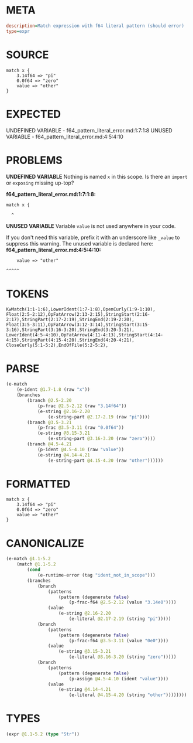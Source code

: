 # META
~~~ini
description=Match expression with f64 literal pattern (should error)
type=expr
~~~
# SOURCE
~~~roc
match x {
    3.14f64 => "pi"
    0.0f64 => "zero"
    value => "other"
}
~~~
# EXPECTED
UNDEFINED VARIABLE - f64_pattern_literal_error.md:1:7:1:8
UNUSED VARIABLE - f64_pattern_literal_error.md:4:5:4:10
# PROBLEMS
**UNDEFINED VARIABLE**
Nothing is named `x` in this scope.
Is there an `import` or `exposing` missing up-top?

**f64_pattern_literal_error.md:1:7:1:8:**
```roc
match x {
```
      ^


**UNUSED VARIABLE**
Variable `value` is not used anywhere in your code.

If you don't need this variable, prefix it with an underscore like `_value` to suppress this warning.
The unused variable is declared here:
**f64_pattern_literal_error.md:4:5:4:10:**
```roc
    value => "other"
```
    ^^^^^


# TOKENS
~~~zig
KwMatch(1:1-1:6),LowerIdent(1:7-1:8),OpenCurly(1:9-1:10),
Float(2:5-2:12),OpFatArrow(2:13-2:15),StringStart(2:16-2:17),StringPart(2:17-2:19),StringEnd(2:19-2:20),
Float(3:5-3:11),OpFatArrow(3:12-3:14),StringStart(3:15-3:16),StringPart(3:16-3:20),StringEnd(3:20-3:21),
LowerIdent(4:5-4:10),OpFatArrow(4:11-4:13),StringStart(4:14-4:15),StringPart(4:15-4:20),StringEnd(4:20-4:21),
CloseCurly(5:1-5:2),EndOfFile(5:2-5:2),
~~~
# PARSE
~~~clojure
(e-match
	(e-ident @1.7-1.8 (raw "x"))
	(branches
		(branch @2.5-2.20
			(p-frac @2.5-2.12 (raw "3.14f64"))
			(e-string @2.16-2.20
				(e-string-part @2.17-2.19 (raw "pi"))))
		(branch @3.5-3.21
			(p-frac @3.5-3.11 (raw "0.0f64"))
			(e-string @3.15-3.21
				(e-string-part @3.16-3.20 (raw "zero"))))
		(branch @4.5-4.21
			(p-ident @4.5-4.10 (raw "value"))
			(e-string @4.14-4.21
				(e-string-part @4.15-4.20 (raw "other"))))))
~~~
# FORMATTED
~~~roc
match x {
	3.14f64 => "pi"
	0.0f64 => "zero"
	value => "other"
}
~~~
# CANONICALIZE
~~~clojure
(e-match @1.1-5.2
	(match @1.1-5.2
		(cond
			(e-runtime-error (tag "ident_not_in_scope")))
		(branches
			(branch
				(patterns
					(pattern (degenerate false)
						(p-frac-f64 @2.5-2.12 (value "3.14e0"))))
				(value
					(e-string @2.16-2.20
						(e-literal @2.17-2.19 (string "pi")))))
			(branch
				(patterns
					(pattern (degenerate false)
						(p-frac-f64 @3.5-3.11 (value "0e0"))))
				(value
					(e-string @3.15-3.21
						(e-literal @3.16-3.20 (string "zero")))))
			(branch
				(patterns
					(pattern (degenerate false)
						(p-assign @4.5-4.10 (ident "value"))))
				(value
					(e-string @4.14-4.21
						(e-literal @4.15-4.20 (string "other"))))))))
~~~
# TYPES
~~~clojure
(expr @1.1-5.2 (type "Str"))
~~~
